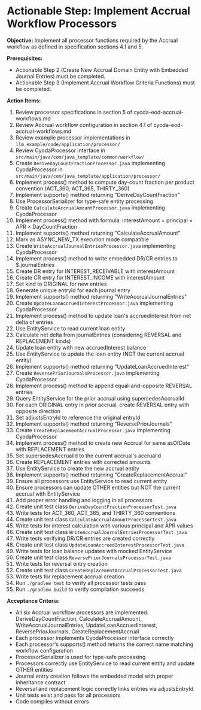 # Actionable Step: Implement Accrual Workflow Processors

**Objective:** Implement all processor functions required by the Accrual workflow as defined in specification sections 4.1 and 5.

**Prerequisites:**
- Actionable Step 2 (Create New Accrual Domain Entity with Embedded Journal Entries) must be completed.
- Actionable Step 3 (Implement Accrual Workflow Criteria Functions) must be completed.

**Action Items:**
1. Review processor specifications in section 5 of cyoda-eod-accrual-workflows.md
2. Review Accrual workflow configuration in section 4.1 of cyoda-eod-accrual-workflows.md
3. Review example processor implementations in `llm_example/code/application/processor/`
4. Review CyodaProcessor interface in `src/main/java/com/java_template/common/workflow/`
5. Create `DeriveDayCountFractionProcessor.java` implementing CyodaProcessor in `src/main/java/com/java_template/application/processor/`
6. Implement process() method to compute day-count fraction per product convention (ACT_360, ACT_365, THIRTY_360)
7. Implement supports() method returning "DeriveDayCountFraction"
8. Use ProcessorSerializer for type-safe entity processing
9. Create `CalculateAccrualAmountProcessor.java` implementing CyodaProcessor
10. Implement process() method with formula: interestAmount = principal × APR × DayCountFraction
11. Implement supports() method returning "CalculateAccrualAmount"
12. Mark as ASYNC_NEW_TX execution mode compatible
13. Create `WriteAccrualJournalEntriesProcessor.java` implementing CyodaProcessor
14. Implement process() method to write embedded DR/CR entries to $.journalEntries
15. Create DR entry for INTEREST_RECEIVABLE with interestAmount
16. Create CR entry for INTEREST_INCOME with interestAmount
17. Set kind to ORIGINAL for new entries
18. Generate unique entryId for each journal entry
19. Implement supports() method returning "WriteAccrualJournalEntries"
20. Create `UpdateLoanAccruedInterestProcessor.java` implementing CyodaProcessor
21. Implement process() method to update loan's accruedInterest from net delta of entries
22. Use EntityService to read current loan entity
23. Calculate net delta from journalEntries (considering REVERSAL and REPLACEMENT kinds)
24. Update loan entity with new accruedInterest balance
25. Use EntityService to update the loan entity (NOT the current accrual entity)
26. Implement supports() method returning "UpdateLoanAccruedInterest"
27. Create `ReversePriorJournalsProcessor.java` implementing CyodaProcessor
28. Implement process() method to append equal-and-opposite REVERSAL entries
29. Query EntityService for the prior accrual using supersedesAccrualId
30. For each ORIGINAL entry in prior accrual, create REVERSAL entry with opposite direction
31. Set adjustsEntryId to reference the original entryId
32. Implement supports() method returning "ReversePriorJournals"
33. Create `CreateReplacementAccrualProcessor.java` implementing CyodaProcessor
34. Implement process() method to create new Accrual for same asOfDate with REPLACEMENT entries
35. Set supersedesAccrualId to the current accrual's accrualId
36. Create REPLACEMENT entries with corrected amounts
37. Use EntityService to create the new accrual entity
38. Implement supports() method returning "CreateReplacementAccrual"
39. Ensure all processors use EntityService to read current entity
40. Ensure processors can update OTHER entities but NOT the current accrual with EntityService
41. Add proper error handling and logging in all processors
42. Create unit test class `DeriveDayCountFractionProcessorTest.java`
43. Write tests for ACT_360, ACT_365, and THIRTY_360 conventions
44. Create unit test class `CalculateAccrualAmountProcessorTest.java`
45. Write tests for interest calculation with various principal and APR values
46. Create unit test class `WriteAccrualJournalEntriesProcessorTest.java`
47. Write tests verifying DR/CR entries are created correctly
48. Create unit test class `UpdateLoanAccruedInterestProcessorTest.java`
49. Write tests for loan balance updates with mocked EntityService
50. Create unit test class `ReversePriorJournalsProcessorTest.java`
51. Write tests for reversal entry creation
52. Create unit test class `CreateReplacementAccrualProcessorTest.java`
53. Write tests for replacement accrual creation
54. Run `./gradlew test` to verify all processor tests pass
55. Run `./gradlew build` to verify compilation succeeds

**Acceptance Criteria:**
- All six Accrual workflow processors are implemented: DeriveDayCountFraction, CalculateAccrualAmount, WriteAccrualJournalEntries, UpdateLoanAccruedInterest, ReversePriorJournals, CreateReplacementAccrual
- Each processor implements CyodaProcessor interface correctly
- Each processor's supports() method returns the correct name matching workflow configuration
- ProcessorSerializer is used for type-safe processing
- Processors correctly use EntityService to read current entity and update OTHER entities
- Journal entry creation follows the embedded model with proper inheritance contract
- Reversal and replacement logic correctly links entries via adjustsEntryId
- Unit tests exist and pass for all processors
- Code compiles without errors


